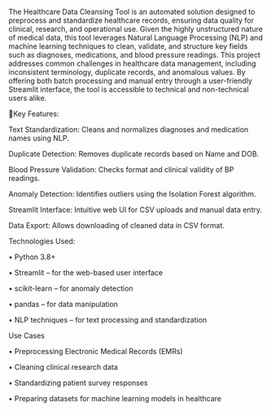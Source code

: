 The Healthcare Data Cleansing Tool is an automated solution designed to preprocess and standardize healthcare records, ensuring data quality for clinical, research, and operational use. Given the highly unstructured nature of medical data, this tool leverages Natural Language Processing (NLP) and machine learning techniques to clean, validate, and structure key fields such as diagnoses, medications, and blood pressure readings.
This project addresses common challenges in healthcare data management, including inconsistent terminology, duplicate records, and anomalous values. By offering both batch processing and manual entry through a user-friendly Streamlit interface, the tool is accessible to technical and non-technical users alike.

🔎Key Features:

Text Standardization: Cleans and normalizes diagnoses and medication names using NLP.

Duplicate Detection: Removes duplicate records based on Name and DOB.

Blood Pressure Validation: Checks format and clinical validity of BP readings.

Anomaly Detection: Identifies outliers using the Isolation Forest algorithm.

Streamlit Interface: Intuitive web UI for CSV uploads and manual data entry.

Data Export: Allows downloading of cleaned data in CSV format.

Technologies Used:

•	Python 3.8+

•	Streamlit – for the web-based user interface

•	scikit-learn – for anomaly detection

•	pandas – for data manipulation

•	NLP techniques – for text processing and standardization

Use Cases

•	Preprocessing Electronic Medical Records (EMRs)

•	Cleaning clinical research data

•	Standardizing patient survey responses

•	Preparing datasets for machine learning models in healthcare
